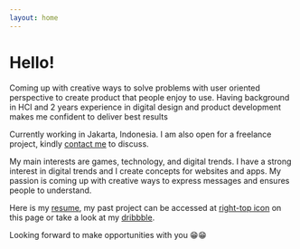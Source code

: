 ```yaml
---
layout: home
---
```

# Hello!

Coming up with creative ways to solve problems with user oriented perspective to create product that people enjoy to use. Having background in HCI and 2 years experience in digital design and product development makes me confident to deliver best results

Currently working in Jakarta, Indonesia. I am also open for a freelance project, kindly [contact me](mailto:aridantang@gmail.com) to discuss.

My main interests are games, technology, and digital trends. I have a strong interest in digital trends and I create concepts for websites and apps. My passion is coming up with creative ways to express messages and ensures people to understand.

Here is my [resume](https://i.imgur.com/7jJq61V.jpg), my past project can be accessed at [right-top icon](https://aridantang.github.io) on this page or take a look at my [dribbble](https://dribbble.com/aridantang).

Looking forward to make opportunities with you 😁😁
